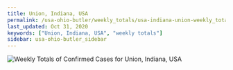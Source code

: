 ```yaml
---
title: Union, Indiana, USA
permalink: /usa-ohio-butler/weekly_totals/usa-indiana-union-weekly_totals.html
last_updated: Oct 31, 2020
keywords: ["Union, Indiana, USA", "weekly totals"]
sidebar: usa-ohio-butler_sidebar
---
```


![Weekly Totals of Confirmed Cases for Union, Indiana, USA](/covid_tracker/images/graphs/usa-indiana-union-weekly_totals_graph.png)
